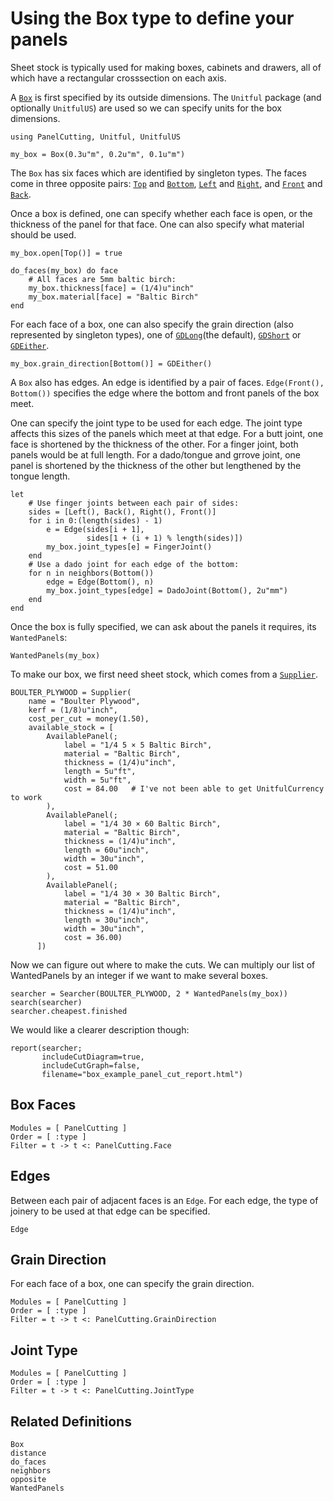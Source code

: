 # Using the Box type to define your panels

Sheet stock is typically used for making boxes, cabinets and drawers,
all of which have a rectangular crosssection on each axis.

A [`Box`](@ref) is first specified by its outside dimensions.  The
`Unitful` package (and optionally `UnitfulUS`) are used so we can
specify units for the box dimensions.



```@example box1
using PanelCutting, Unitful, UnitfulUS

my_box = Box(0.3u"m", 0.2u"m", 0.1u"m")
```

The `Box` has six faces which are identified by singleton types.  The
faces come in three opposite pairs: [`Top`](@ref) and
[`Bottom`](@ref), [`Left`](@ref) and [`Right`](@ref), and
[`Front`](@ref) and [`Back`](@ref).

Once a box is defined, one can specify whether each face is open, or
the thickness of the panel for that face.  One can also specify what
material should be used.

```@example box1
my_box.open[Top()] = true

do_faces(my_box) do face
    # All faces are 5mm baltic birch:
    my_box.thickness[face] = (1/4)u"inch"
    my_box.material[face] = "Baltic Birch"
end
```

For each face of a box, one can also specify the grain direction (also
represented by singleton types), one of [`GDLong`](@ref)(the default),
[`GDShort`](@ref) or [`GDEither`](@ref).

```@example box1
my_box.grain_direction[Bottom()] = GDEither()
```

A `Box` also has edges.  An edge is identified by a pair of faces.
`Edge(Front(), Bottom())` specifies the edge where the bottom and
front panels of the box meet.

One can specify the joint type to be used for each edge.  The joint
type affects this sizes of the panels which meet at that edge.  For a
butt joint, one face is shortened by the thickness of the other.  For
a finger joint, both panels would be at full length.  For a
dado/tongue and grrove joint, one panel is shortened by the thickness
of the other but lengthened by the tongue length.

```@example box1
let
    # Use finger joints between each pair of sides:
    sides = [Left(), Back(), Right(), Front()]
    for i in 0:(length(sides) - 1)
        e = Edge(sides[i + 1],
                 sides[1 + (i + 1) % length(sides)])
        my_box.joint_types[e] = FingerJoint()
    end
    # Use a dado joint for each edge of the bottom:
    for n in neighbors(Bottom())
        edge = Edge(Bottom(), n)
        my_box.joint_types[edge] = DadoJoint(Bottom(), 2u"mm")
    end
end
```

Once the box is fully specified, we can ask about the panels it
requires, its `WantedPanel`s:

```@example box1
WantedPanels(my_box)
```


To make our box, we first need sheet stock, which comes from a
[`Supplier`](@ref).

```@example box1
BOULTER_PLYWOOD = Supplier(
    name = "Boulter Plywood",
    kerf = (1/8)u"inch",
    cost_per_cut = money(1.50),
    available_stock = [
        AvailablePanel(;
            label = "1/4 5 × 5 Baltic Birch",
            material = "Baltic Birch",
            thickness = (1/4)u"inch",
            length = 5u"ft",
            width = 5u"ft",
            cost = 84.00   # I've not been able to get UnitfulCurrency to work
        ),
        AvailablePanel(;
            label = "1/4 30 × 60 Baltic Birch",
            material = "Baltic Birch",
            thickness = (1/4)u"inch",
            length = 60u"inch",
            width = 30u"inch",
            cost = 51.00
        ),
        AvailablePanel(;
            label = "1/4 30 × 30 Baltic Birch",
            material = "Baltic Birch",
            thickness = (1/4)u"inch",
            length = 30u"inch",
            width = 30u"inch",
            cost = 36.00)
      ])
```

Now we can figure out where to make the cuts.  We can multiply our
list of WantedPanels by an integer if we want to make several boxes.

```@example box1
searcher = Searcher(BOULTER_PLYWOOD, 2 * WantedPanels(my_box))
search(searcher)
searcher.cheapest.finished
```

We would like a clearer description though:

```@example box1
report(searcher;
       includeCutDiagram=true,
       includeCutGraph=false,
       filename="box_example_panel_cut_report.html")
```



## Box Faces

```@autodocs
Modules = [ PanelCutting ]
Order = [ :type ]
Filter = t -> t <: PanelCutting.Face
```


## Edges

Between each pair of adjacent faces is an `Edge`.  For each edge, the
type of joinery to be used at that edge can be specified.

```@docs
Edge
```


## Grain Direction

For each face of a box, one can specify the grain direction.

```@autodocs
Modules = [ PanelCutting ]
Order = [ :type ]
Filter = t -> t <: PanelCutting.GrainDirection
```


## Joint Type

```@autodocs
Modules = [ PanelCutting ]
Order = [ :type ]
Filter = t -> t <: PanelCutting.JointType
```


## Related Definitions

```@docs
Box
distance
do_faces
neighbors
opposite
WantedPanels
```

